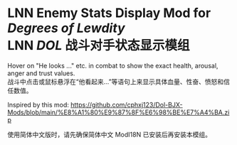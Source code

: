 # LNN Enemy Stats Display Mod for _Degrees of Lewdity_<br>LNN *DOL* 战斗对手状态显示模组

Hover on "He looks ..." etc. in combat to show the exact health, arousal, anger and trust values.<br>战斗中点击或鼠标悬浮在“他看起来…”等语句上来显示具体血量、性奋、愤怒和信任数值。

Inspired by this mod: https://github.com/cphxj123/Dol-BJX-Mods/blob/main/%E8%A1%80%E9%87%8F%E6%98%BE%E7%A4%BA.zip

使用简体中文版时，请先确保简体中文 ModI18N 已安装后再安装本模组。

